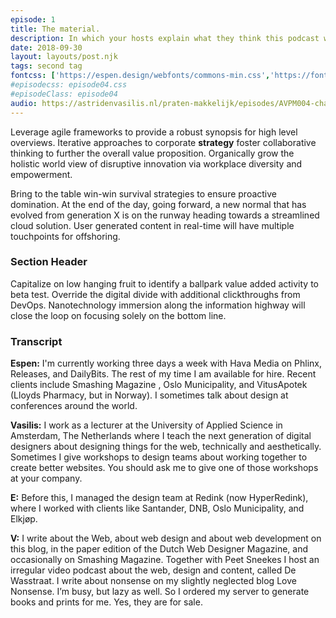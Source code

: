 ```yaml
---
episode: 1
title: The material.
description: In which your hosts explain what they think this podcast will be about. 
date: 2018-09-30
layout: layouts/post.njk
tags: second tag
fontcss: ['https://espen.design/webfonts/commons-min.css','https://fonts.typotheque.com/WF-023273-011456.css']
#episodecss: episode04.css
#episodeClass: episode04
audio: https://astridenvasilis.nl/praten-makkelijk/episodes/AVPM004-charlie-mulholland.mp3
---
```

Leverage agile frameworks to provide a robust synopsis for high level overviews. Iterative approaches to corporate **strategy** foster collaborative thinking to further the overall value proposition. Organically grow the holistic world view of disruptive innovation via workplace diversity and empowerment.

Bring to the table win-win survival strategies to ensure proactive domination. At the end of the day, going forward, a new normal that has evolved from generation X is on the runway heading towards a streamlined cloud solution. User generated content in real-time will have multiple touchpoints for offshoring.

### Section Header

Capitalize on low hanging fruit to identify a ballpark value added activity to beta test. Override the digital divide with additional clickthroughs from DevOps. Nanotechnology immersion along the information highway will close the loop on focusing solely on the bottom line.

### Transcript

**Espen:** I'm currently working three days a week with Hava Media on Phlinx, Releases, and DailyBits. The rest of my time I am available for hire. Recent clients include Smashing Magazine , Oslo Municipality, and VitusApotek (Lloyds Pharmacy, but in Norway). I sometimes talk about design at conferences around the world. 

**Vasilis:** I work as a lecturer at the University of Applied Science in Amsterdam, The Netherlands where I teach the next generation of digital designers about designing things for the web, technically and aesthetically. Sometimes I give workshops to design teams about working together to create better websites. You should ask me to give one of those workshops at your company.

**E:** Before this, I managed the design team at Redink (now HyperRedink), where I worked with clients like Santander, DNB, Oslo Municipality, and Elkjøp. 

**V:** I write about the Web, about web design and about web development on this blog, in the paper edition of the Dutch Web Designer Magazine, and occasionally on Smashing Magazine. Together with Peet Sneekes I host an irregular video podcast about the web, design and content, called De Wasstraat. I write about nonsense on my slightly neglected blog Love Nonsense. I’m busy, but lazy as well. So I ordered my server to generate books and prints for me. Yes, they are for sale.
